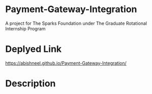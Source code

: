 # Payment-Gateway-Integration
A project for The Sparks Foundation under The Graduate Rotational Internship Program
# Deplyed Link
https://abishneel.github.io/Payment-Gateway-Integration/
# Description
